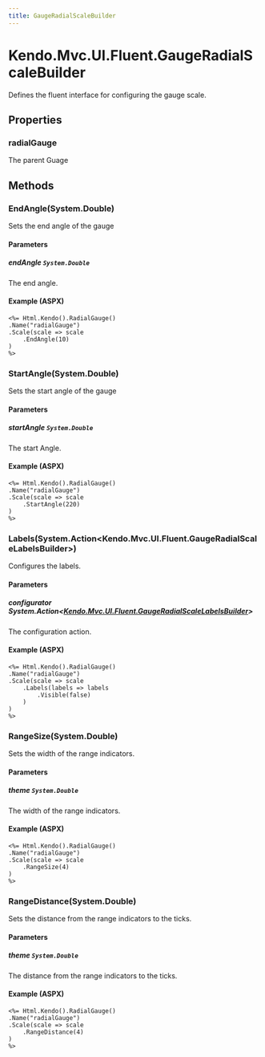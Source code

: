```yaml
---
title: GaugeRadialScaleBuilder
---
```


# Kendo.Mvc.UI.Fluent.GaugeRadialScaleBuilder
Defines the fluent interface for configuring the gauge scale.



## Properties


### radialGauge

The parent Guage




## Methods


### EndAngle(System.Double)
Sets the end angle of the gauge


#### Parameters

##### endAngle `System.Double`
The end angle.




#### Example (ASPX)
    <%= Html.Kendo().RadialGauge()
    .Name("radialGauge")
    .Scale(scale => scale
        .EndAngle(10)
    )
    %>


### StartAngle(System.Double)
Sets the start angle of the gauge


#### Parameters

##### startAngle `System.Double`
The start Angle.




#### Example (ASPX)
    <%= Html.Kendo().RadialGauge()
    .Name("radialGauge")
    .Scale(scale => scale
        .StartAngle(220)
    )
    %>


### Labels(System.Action\<Kendo.Mvc.UI.Fluent.GaugeRadialScaleLabelsBuilder\>)
Configures the labels.


#### Parameters

##### configurator System.Action<[Kendo.Mvc.UI.Fluent.GaugeRadialScaleLabelsBuilder](/api/wrappers/aspnet-mvc/Kendo.Mvc.UI.Fluent/GaugeRadialScaleLabelsBuilder)>
The configuration action.




#### Example (ASPX)
    <%= Html.Kendo().RadialGauge()
    .Name("radialGauge")
    .Scale(scale => scale
        .Labels(labels => labels
            .Visible(false)
        )
    )
    %>


### RangeSize(System.Double)
Sets the width of the range indicators.


#### Parameters

##### theme `System.Double`
The width of the range indicators.




#### Example (ASPX)
    <%= Html.Kendo().RadialGauge()
    .Name("radialGauge")
    .Scale(scale => scale
        .RangeSize(4)
    )
    %>


### RangeDistance(System.Double)
Sets the distance from the range indicators to the ticks.


#### Parameters

##### theme `System.Double`
The distance from the range indicators to the ticks.




#### Example (ASPX)
    <%= Html.Kendo().RadialGauge()
    .Name("radialGauge")
    .Scale(scale => scale
        .RangeDistance(4)
    )
    %>



